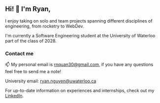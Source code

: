 ## Hi! 👋 I'm Ryan,

I enjoy taking on solo and team projects spanning different disciplines of engineering, from rocketry to WebDev.

I'm currently a Software Engineering student at the University of Waterloo part of the class of 2028.

### Contact me

📫 My personal email is [rnquan30@gmail.com](mailto:rnquan30@gmail.com), if you have any questions feel free to send me a note!

University email: [ryan.nguyen@uwaterloo.ca](mailto:ryan.nguyen@uwaterloo.ca)

For up-to-date information on experiences and internships, check out my [LinkedIn](https://www.linkedin.com/in/aaron-m-becker/).
